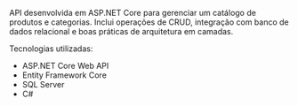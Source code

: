 API desenvolvida em ASP.NET Core para gerenciar um catálogo de produtos e categorias.
Inclui operações de CRUD, integração com banco de dados relacional e boas práticas de arquitetura em camadas.

Tecnologias utilizadas:

- ASP.NET Core Web API
- Entity Framework Core
- SQL Server
- C#
